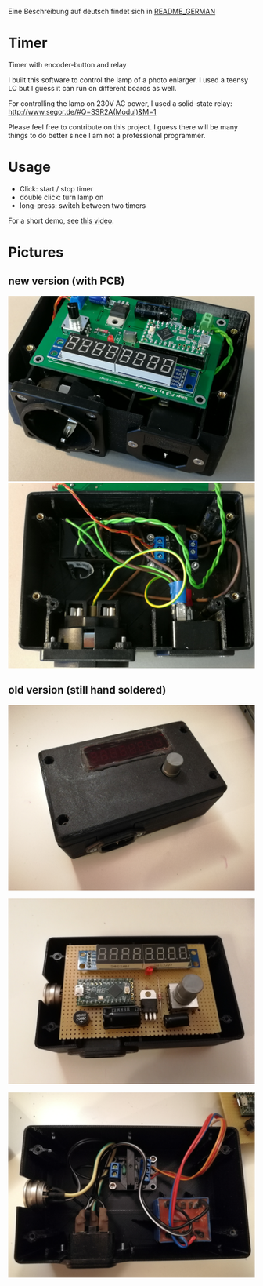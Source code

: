 Eine Beschreibung auf deutsch findet sich in [README_GERMAN](README_GERMAN.md)

# Timer
Timer with encoder-button and relay

I built this software to control the lamp of a photo enlarger. I used a teensy LC but I guess it can run on different boards as well.

For controlling the lamp on 230V AC power, I used a solid-state relay:
http://www.segor.de/#Q=SSR2A(Modul)&M=1

Please feel free to contribute on this project. I guess there will be many things to do better since I am not a professional programmer.

# Usage
* Click: start / stop timer
* double click: turn lamp on
* long-press: switch between two timers


For a short demo, see [this video](https://drive.google.com/file/d/1NLvzjJv6i2ClzPW4vnvEkMBRsPrYZNdx/view?usp=sharing).
 

# Pictures


## new version (with PCB)
![control electronics](/doc/IMG_20210105_125214.jpg)
![230V electonics](/doc/IMG_20210105_125227.jpg)


## old version (still hand soldered)
![Assembly](/doc/IMG_20200921_235534.jpg)

![control electronics](/doc/IMG_20200922_000312.jpg)

![230V electonics](/doc/IMG_20200922_000351.jpg)

